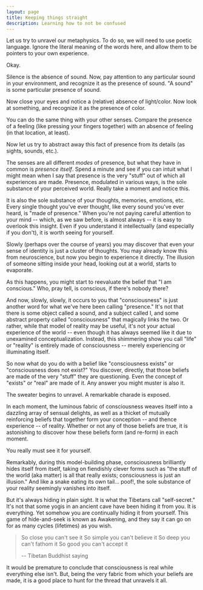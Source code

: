 ```yaml
---
layout: page
title: Keeping things straight
description: Learning how to not be confused
---
```


Let us try to unravel our metaphysics. To do so, we will need to use poetic
language. Ignore the literal meaning of the words here, and allow them to be
pointers to your own experience.

Okay.

Silence is the absence of sound. Now, pay attention to any particular sound in
your environment, and recognize it as the presence of sound. "A sound" is some
particular presence of sound.

Now close your eyes and notice a (relative) absence of light/color. Now look at
something, and recognize it as the presence of color.

You can do the same thing with your other senses. Compare the presence of a
feeling (like pressing your fingers together) with an absence of feeling (in
that location, at least).

Now let us try to abstract away this fact of presence from its details (as
sights, sounds, etc.).

The senses are all different *modes* of presence, but what they have in common is
*presence itself*. Spend a minute and see if you can intuit what I might mean when
I say that presence is the very "stuff" out of which all experiences are made.
Presence, modulated in various ways, is the sole substance of your perceived
world. Really take a moment and notice this.

It is also the sole substance of your thoughts, memories, emotions, etc. Every
single thought you've ever thought, like every sound you've ever heard, is "made
of presence." When you're not paying careful attention to your mind -- which, as
we saw before, is almost always -- it is easy to overlook this insight. Even if
you understand it intellectually (and especially if you don't), it is worth
seeing for yourself.


Slowly (perhaps over the course of years) you may discover that even your sense
of identity is just a cluster of thoughts. You may already know this from
neuroscience, but now you begin to experience it directly. The illusion of
someone sitting inside your head, looking out at a world, starts to evaporate.


As this happens, you might start to reevaluate the belief that "I am conscious."
Who, pray tell, is conscious, if there's nobody there?

And now, slowly, slowly, it occurs to you that "consciousness" is just another
word for what we've here been calling "presence." It's not that there is some
object called a sound, and a subject called I, and some abstract property called
"consciousness" that magically links the two. Or rather, while that model of
reality may be useful, it's not your actual experience of the world -- even
though it has always seemed like it due to unexamined conceptualization.
Instead, this shimmering show you call "life" or "reality" is entirely made of
consciousness -- merely experiencing or illuminating itself.

So now what do you do with a belief like "consciousness exists" or
"consciousness does not exist?" You discover, directly, that those beliefs are
made of the very "stuff" they are questioning. Even the concept of "exists" or
"real" are made of it. Any answer you might muster is also it.

The sweater begins to unravel. A remarkable charade is exposed.

In each moment, the luminous fabric of consciousness weaves itself into a
dazzling array of sensual delights, as well as a thicket of mutually reinforcing
beliefs that together form your conception -- and thence experience -- of
reality. Whether or not any of those beliefs are true, it is astonishing to
discover how these beliefs form (and re-form) in each moment.

You really must see it for yourself.

Remarkably, during this model-building phase, consciousness brilliantly hides
itself from itself, taking on fiendishly clever forms such as "the stuff of the
world (aka matter) is all that really exists; consciousness is just an
illusion." And like a snake eating its own tail... poof!, the sole substance of
your reality seemingly vanishes into itself.

But it's always hiding in plain sight. It is what the Tibetans call
"self-secret." It's not that some yogis in an ancient cave have been hiding it
from you. It is everything. Yet somehow you are continually hiding it from
yourself. This game of hide-and-seek is known as Awakening, and they say it can
go on for as many cycles (lifetimes) as you wish.

> So close you can't see it
> So simple you can't believe it
> So deep you can't fathom it
> So good you can't accept it
>
> -- Tibetan Buddhist saying

It would be premature to conclude that consciousness is real while everything
else isn't. But, being the very fabric from which your beliefs are made, it is a
good place to hunt for the thread that unravels it all.


